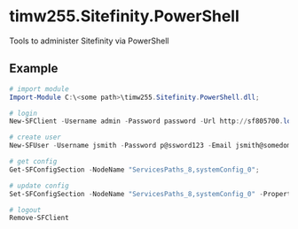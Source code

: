 # timw255.Sitefinity.PowerShell
Tools to administer Sitefinity via PowerShell

## Example
```PowerShell
# import module
Import-Module C:\<some path>\timw255.Sitefinity.PowerShell.dll;

# login
New-SFClient -Username admin -Password password -Url http://sf805700.local/;

# create user
New-SFUser -Username jsmith -Password p@ssword123 -Email jsmith@somedomain.com -ProfileData @{FirstName="John"; LastName="Smith"}

# get config
Get-SFConfigSection -NodeName "ServicesPaths_8,systemConfig_0";

# update config
Set-SFConfigSection -NodeName "ServicesPaths_8,systemConfig_0" -Properties @{WorkflowBaseUrl="http://sf735619.local/"};

# logout
Remove-SFClient
```
